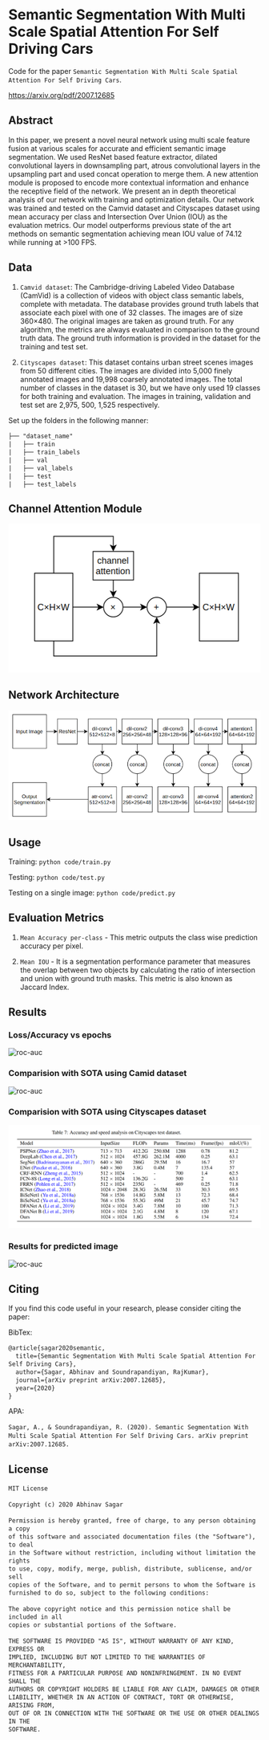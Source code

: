 # Semantic Segmentation With Multi Scale Spatial Attention For Self Driving Cars

Code for the paper `Semantic Segmentation With Multi Scale Spatial Attention For Self Driving Cars`.

https://arxiv.org/pdf/2007.12685

## Abstract

In this paper, we present a novel neural network using multi scale feature fusion
at various scales for accurate and efficient semantic image segmentation. We
used ResNet based feature extractor, dilated convolutional layers in downsampling
part, atrous convolutional layers in the upsampling part and used concat operation
to merge them. A new attention module is proposed to encode more contextual
information and enhance the receptive field of the network. We present an in depth
theoretical analysis of our network with training and optimization details. Our
network was trained and tested on the Camvid dataset and Cityscapes dataset using
mean accuracy per class and Intersection Over Union (IOU) as the evaluation
metrics. Our model outperforms previous state of the art methods on semantic
segmentation achieving mean IOU value of 74.12 while running at >100 FPS.

## Data

1. `Camvid dataset`: The Cambridge-driving Labeled Video Database (CamVid) is a collection of
videos with object class semantic labels, complete with metadata. The database provides ground truth
labels that associate each pixel with one of 32 classes. The images are of size 360×480. The original
images are taken as ground truth. For any algorithm, the metrics are always evaluated in comparison
to the ground truth data. The ground truth information is provided in the dataset for the training and
test set.

2. `Cityscapes dataset`: This dataset contains urban street scenes images from 50 different cities. The
images are divided into 5,000 finely annotated images and 19,998 coarsely annotated images. The
total number of classes in the dataset is 30, but we have only used 19 classes for both training and
evaluation. The images in training, validation and test set are 2,975, 500, 1,525 respectively.

Set up the folders in the following manner:

```
├── "dataset_name"                   
|   ├── train
|   ├── train_labels
|   ├── val
|   ├── val_labels
|   ├── test
|   ├── test_labels
```

## Channel Attention Module

![roc-auc](images/ss5.png)

## Network Architecture

![roc-auc](images/ss3.png)

## Usage

Training: `python code/train.py`

Testing: `python code/test.py`

Testing on a single image: `python code/predict.py`

## Evaluation Metrics

1. `Mean Accuracy per-class` - This metric outputs the class wise prediction accuracy per pixel.

2. `Mean IOU` - It is a segmentation performance parameter that measures the overlap between two
objects by calculating the ratio of intersection and union with ground truth masks. This metric is also
known as Jaccard Index.

## Results

### Loss/Accuracy vs epochs

![roc-auc](images/img2.png)

### Comparision with SOTA using Camid dataset

![roc-auc](images/img3.png)

### Comparision with SOTA using Cityscapes dataset

![roc-auc](images/ss6.png)

### Results for predicted image

![roc-auc](images/img4.png)

## Citing

If you find this code useful in your research, please consider citing the paper:

BibTex:

```
@article{sagar2020semantic,
  title={Semantic Segmentation With Multi Scale Spatial Attention For Self Driving Cars},
  author={Sagar, Abhinav and Soundrapandiyan, RajKumar},
  journal={arXiv preprint arXiv:2007.12685},
  year={2020}
}
```

APA:

`Sagar, A., & Soundrapandiyan, R. (2020). Semantic Segmentation With Multi Scale Spatial Attention For Self Driving Cars. arXiv preprint arXiv:2007.12685.`

## License

```
MIT License

Copyright (c) 2020 Abhinav Sagar

Permission is hereby granted, free of charge, to any person obtaining a copy
of this software and associated documentation files (the "Software"), to deal
in the Software without restriction, including without limitation the rights
to use, copy, modify, merge, publish, distribute, sublicense, and/or sell
copies of the Software, and to permit persons to whom the Software is
furnished to do so, subject to the following conditions:

The above copyright notice and this permission notice shall be included in all
copies or substantial portions of the Software.

THE SOFTWARE IS PROVIDED "AS IS", WITHOUT WARRANTY OF ANY KIND, EXPRESS OR
IMPLIED, INCLUDING BUT NOT LIMITED TO THE WARRANTIES OF MERCHANTABILITY,
FITNESS FOR A PARTICULAR PURPOSE AND NONINFRINGEMENT. IN NO EVENT SHALL THE
AUTHORS OR COPYRIGHT HOLDERS BE LIABLE FOR ANY CLAIM, DAMAGES OR OTHER
LIABILITY, WHETHER IN AN ACTION OF CONTRACT, TORT OR OTHERWISE, ARISING FROM,
OUT OF OR IN CONNECTION WITH THE SOFTWARE OR THE USE OR OTHER DEALINGS IN THE
SOFTWARE.
```

